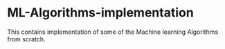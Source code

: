 # ML-Algorithms-implementation
This contains implementation of some of the Machine learning Algorithms from scratch.
